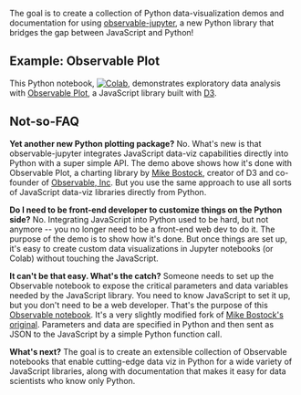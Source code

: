 
The goal is to create a collection of Python data-visualization demos and documentation for using
[observable-jupyter](https://github.com/thomasballinger/observable-jupyter), a new Python library
that bridges the gap between JavaScript and Python!

## Example: Observable Plot

This Python notebook, [![Colab](https://colab.research.google.com/assets/colab-badge.svg)](https://colab.research.google.com/github/pbogden/observable-jupyter-demos/blob/master/notebooks/observable_plot.ipynb),
demonstrates exploratory data analysis with
[Observable Plot](https://observablehq.com/@observablehq/plot), 
a JavaScript library built with [D3](https://github.com/d3/d3#d3-data-driven-documents).

## Not-so-FAQ

**Yet another new Python plotting package?** No. What's new is that observable-jupyter integrates
JavaScript data-viz capabilities directly into Python with a super simple API.
The demo above shows how it's done with Observable Plot,
a charting library by [Mike Bostock](https://observablehq.com/@mbostock), creator of D3 and co-founder
of [Observable, Inc](http://observablehq.com).
But you use the same approach to use all sorts of JavaScript data-viz libraries directly from Python.

**Do I need to be front-end developer to customize things on the Python side?**
No. Integrating JavaScript into Python used to be hard, but not anymore -- 
you no longer need to be a front-end web dev to do it.
The purpose of the demo is to show how it's done. 
But once things are set up, it's easy to create custom data visualizations in Jupyter notebooks (or Colab) 
without touching the JavaScript.

**It can't be that easy. What's the catch?**
Someone needs to set up the Observable notebook to expose the critical parameters and data variables
needed by the JavaScript library. You need to know JavaScript to set it up, but you don't need to be a web developer.
That's the purpose of this [Observable notebook](https://observablehq.com/@pbogden/observable-plot-jupyter).
It's a very slightly modified fork of [Mike Bostock's original](https://observablehq.com/@observablehq/plot).
Parameters and data are specified in Python and then sent as JSON to the JavaScript by a simple
Python function call.

**What's next?**
The goal is to create an extensible collection of Observable notebooks that enable cutting-edge data viz in Python
for a wide variety of JavaScript libraries, along with documentation that makes it easy for data 
scientists who know only Python.
